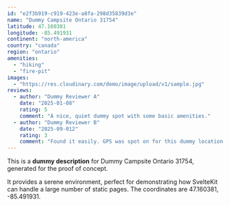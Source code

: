 ```yaml
---
id: "e2f3b919-c919-423e-a8fa-298d35839d3e"
name: "Dummy Campsite Ontario 31754"
latitude: 47.160381
longitude: -85.491931
continent: "north-america"
country: "canada"
region: "ontario"
amenities:
  - "hiking"
  - "fire-pit"
images:
  - "https://res.cloudinary.com/demo/image/upload/v1/sample.jpg"
reviews:
  - author: "Dummy Reviewer A"
    date: "2025-01-08"
    rating: 5
    comment: "A nice, quiet dummy spot with some basic amenities."
  - author: "Dummy Reviewer B"
    date: "2025-09-012"
    rating: 3
    comment: "Found it easily. GPS was spot on for this dummy location."
---
```


This is a **dummy description** for Dummy Campsite Ontario 31754, generated for the proof of concept.

It provides a serene environment, perfect for demonstrating how SvelteKit can handle a large number of static pages. The coordinates are 47.160381, -85.491931.
